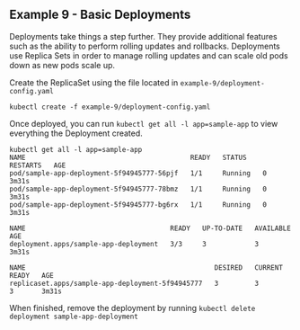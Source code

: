 ## Example 9 - Basic Deployments

Deployments take things a step further. They provide additional features such as the ability to perform rolling updates and rollbacks. Deployments use Replica Sets in order to manage rolling updates and can scale old pods down as new pods scale up.

Create the ReplicaSet using the file located in `example-9/deployment-config.yaml`

`kubectl create -f example-9/deployment-config.yaml`

Once deployed, you can run `kubectl get all -l app=sample-app` to view everything the Deployment created.

```
kubectl get all -l app=sample-app
NAME                                         READY   STATUS    RESTARTS   AGE
pod/sample-app-deployment-5f94945777-56pjf   1/1     Running   0          3m31s
pod/sample-app-deployment-5f94945777-78bmz   1/1     Running   0          3m31s
pod/sample-app-deployment-5f94945777-bg6rx   1/1     Running   0          3m31s

NAME                                    READY   UP-TO-DATE   AVAILABLE   AGE
deployment.apps/sample-app-deployment   3/3     3            3           3m31s

NAME                                               DESIRED   CURRENT   READY   AGE
replicaset.apps/sample-app-deployment-5f94945777   3         3         3       3m31s
```

When finished, remove the deployment by running `kubectl delete deployment sample-app-deployment`